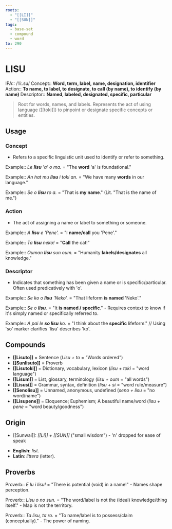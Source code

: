 ```yaml
---
roots:
  - "[[LI]]"
  - "[[SUN]]"
tags:
  - base-set
  - compound
  - word
to: 290
---
```

# LISU

IPA::				/ˈliː.su/ 
Concept::		**Word, term, label, name, designation, identifier**
Action::		**To name, to label, to designate, to call (by name), to identify (by name)**
Descriptor::	**Named, labeled, designated, specific, particular**

> Root for words, names, and labels. Represents the act of using language ([[toki]]) to pinpoint or designate specific concepts or entities.

## Usage

### Concept
*   Refers to a specific linguistic unit used to identify or refer to something.

Example::	*Le **lisu** 'a' o ma.* = "The **word** 'a' is foundational."

Example::	*An hat mu **lisu** i toki an.* = "We have many **words** in our language."

Example::	*Se o **lisu** ro a.* = "That is **my name**." (Lit. "That is the name of me.")

### Action
*   The act of assigning a name or label to something or someone.

Example::	*A **lisu** e 'Pene'.* = "I **name/call** you 'Pene'."

Example::	*Ta **lisu** neko!* = "**Call** the cat!" 

Example::	*Ouman **lisu** sun oum.* = "Humanity **labels/designates** all knowledge."

### Descriptor
*   Indicates that something has been given a name or is specific/particular. Often used predicatively with 'o'.

Example::	*Se ko o **lisu** 'Neko'.* = "That lifeform **is named** 'Neko'."

Example::	*Se o **lisu**.* = "It **is named / specific**." - Requires context to know if it's simply named or specifically referred to.


Example::	*A pai le **so lisu** ko.* = "I think about the **specific** lifeform." 
// Using 'so' marker clarifies 'lisu' describes 'ko'.

## Compounds
- **[[Lisuto]]** = Sentence (*Lisu + to* = "Words ordered")
- **[[Sunlisuto]]** = Proverb
- **[[Lisutoki]]** = Dictionary, vocabulary, lexicon (*lisu + toki* = "word language")
- **[[Lisum]]** = List, glossary, terminology (*lisu + oum* = "all words")
- **[[Lisusi]]** = Grammar, syntax, definition (*lisu + si* = "word rule/measure")
- **[[Senolisu]]** = Unnamed, anonymous, undefined (*seno + lisu* = "no word/name")
- **[[Lisupene]]** = Eloquence; Euphemism; A beautiful name/word (*lisu + pene* = "word beauty/goodness")

## Origin
* [[Sunwai]]: *[[LI]] + [[SUN]]* ("small wisdom")  - 'n' dropped for ease of speak
- **English**: _list_.
- **Latin**: _littera_ (letter).

## Proverbs

Proverb:: *E lu i lisu!* = "There is potential (void) in a name!" - Names shape perception.

Proverb:: *Lisu o no sun.* = "The word/label is not the (ideal) knowledge/thing itself." - Map is not the territory.


Proverb:: *Ta lisu, ta ro.* = "To name/label is to possess/claim (conceptually)." - The power of naming.
